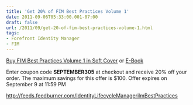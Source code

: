 ```yaml
---
title: 'Get 20% of FIM Best Practices Volume 1'
date: 2011-09-06T05:33:00.001-07:00
draft: false
url: /2011/09/get-20-of-fim-best-practices-volume-1.html
tags: 
- Forefront Identity Manager
- FIM
---
```


[Buy FIM Best Practices Volume 1 in Soft Cover](http://www.lulu.com/commerce/index.php?fBuyContent=9139861) or [E-Book](https://www.lulu.com/product/file-download/fim-best-practices-volume-1-introduction-architecture-and-installation-of-forefront-identity-manager-2010/15146855)

Enter coupon code **SEPTEMBER305** at checkout and receive 20% off your order. The maximum savings for this offer is $100. Offer expires on September 9 at 11:59 PM

http://feeds.feedburner.com/IdentityLifecycleManagerilmBestPractices